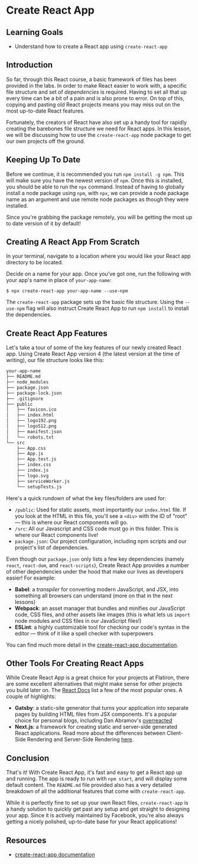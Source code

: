 # Create React App

## Learning Goals

- Understand how to create a React app using `create-react-app`

## Introduction

So far, through this React course, a basic framework of files has been provided
in the labs. In order to make React easier to work with, a specific file
structure and set of _dependencies_ is required. Having to set all
that up every time can be a bit of a pain and is also prone to error. On top of
this, copying and pasting old React projects means you may miss out on the most
up-to-date React features.

Fortunately, the creators of React have also set up a handy tool for rapidly
creating the barebones file structure we need for React apps. In this lesson, we
will be discussing how to use the `create-react-app` node package to get our own
projects off the ground.

## Keeping Up To Date

Before we continue, it is recommended you run `npm install -g npm`. This will
make sure you have the newest version of `npm`. Once this is installed, you
should be able to run the `npx` command. Instead of having to globally install a
node package using `npm`, with `npx`, we can provide a node package name as an
argument and use remote node packages as though they were installed.

Since you're grabbing the package remotely, you will be getting the most up to
date version of it by default!

## Creating A React App From Scratch

In your terminal, navigate to a location where you would like your React app
directory to be located.

Decide on a name for your app. Once you've got one, run the following with your
app's name in place of `your-app-name`:

```console
$ npx create-react-app your-app-name --use-npm
```

The `create-react-app` package sets up the basic file structure. Using the
`--use-npm` flag will also instruct Create React App to run `npm install` to
install the dependencies.

## Create React App Features

Let's take a tour of some of the key features of our newly created React app.
Using Create React App version 4 (the latest version at the time of writing),
our file structure looks like this:

```txt
your-app-name
├── README.md
├── node_modules
├── package.json
├── package-lock.json
├── .gitignore
├── public
│   ├── favicon.ico
│   ├── index.html
│   ├── logo192.png
│   ├── logo512.png
│   ├── manifest.json
│   └── robots.txt
└── src
    ├── App.css
    ├── App.js
    ├── App.test.js
    ├── index.css
    ├── index.js
    ├── logo.svg
    ├── serviceWorker.js
    └── setupTests.js
```

Here's a quick rundown of what the key files/folders are used for:

- `/public`: Used for static assets, most importantly our `index.html` file. If
  you look at the HTML in this file, you'll see a `<div>` with the ID of "root"
  — this is where our React components will go.
- `/src`: All our Javascript and CSS code must go in this folder. This is where
  our React components live!
- `package.json`: Our project configuration, including npm scripts and our
  project's list of dependencies.

Even though our `package.json` only lists a few key dependencies (namely
`react`, `react-dom`, and `react-scripts`), Create React App provides a number
of other dependencies under the hood that make our lives as developers easier!
For example:

- **Babel**: a _transpiler_ for converting modern JavaScript, and JSX, into
  something all browsers can understand (more on that in the next lessons)
- **Webpack**: an asset manager that bundles and minifies our JavaScript code,
  CSS files, and other assets like images (this is what lets us `import` node
  modules and CSS files in our JavaScript files!)
- **ESLint**: a highly customizable tool for checking our code's syntax in the
  editor — think of it like a spell checker with superpowers

You can find much more detail in the [create-react-app documentation][].

## Other Tools For Creating React Apps

While Create React App is a great choice for your projects at Flatiron, there
are some excellent alternatives that might make sense for other projects you
build later on. The [React Docs][react-docs-create] list a few of the most
popular ones. A couple of highlights:

- **Gatsby**: a static-site generator that turns your application into separate
  pages by building HTML files from JSX components. It's a popular choice for
  personal blogs, including Dan Abramov's
  [overreacted][]
- **Next.js**: a framework for creating static and server-side generated React
  applications. Read more about the differences between Client-Side Rendering
  and Server-Side Rendering [here][csr-ssr].

## Conclusion

That's it! With Create React App, it's fast and easy to get a React app up and
running. The app is ready to run with `npm start`, and will display some default
content. The `README.md` file provided also has a very detailed breakdown of all
the additional features that come with `create-react-app`.

While it is perfectly fine to set up your own React files, `create-react-app` is
a handy solution to quickly get past any setup and get straight to designing
your app. Since it is actively maintained by Facebook, you're also always
getting a nicely polished, up-to-date base for your React applications!

## Resources

- [create-react-app documentation][]

[create-react-app documentation]: https://create-react-app.dev/
[react-docs-create]: https://reactjs.org/docs/create-a-new-react-app.html
[overreacted]: https://github.com/gaearon/overreacted.io
[csr-ssr]: https://developers.google.com/web/updates/2019/02/rendering-on-the-web
